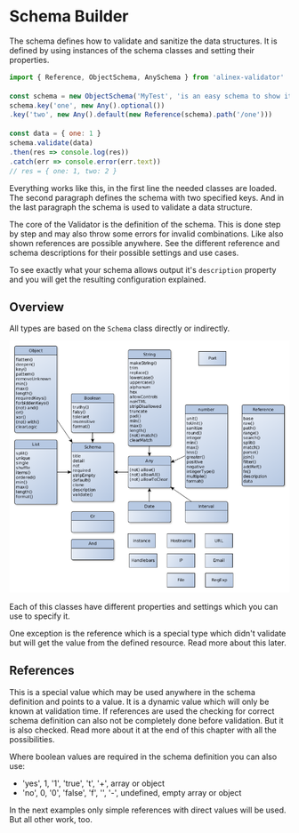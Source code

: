 # Schema Builder

The schema defines how to validate and sanitize the data structures. It is defined
by using instances of the schema classes and setting their properties.

```js
import { Reference, ObjectSchema, AnySchema } from 'alinex-validator'

const schema = new ObjectSchema('MyTest', 'is an easy schema to show it´s use')
schema.key('one', new Any().optional())
.key('two', new Any().default(new Reference(schema).path('/one')))

const data = { one: 1 }
schema.validate(data)
.then(res => console.log(res))
.catch(err => console.error(err.text))
// res = { one: 1, two: 2 }
```

Everything works like this, in the first line the needed classes are loaded. The
second paragraph defines the schema with two specified keys. And in the last paragraph
the schema is used to validate a data structure.

The core of the Validator is the definition of the schema. This is done step by step and may
also throw some errors for invalid combinations. Like also shown references are possible
anywhere.
See the different reference and schema descriptions for their possible settings and use cases.

To see exactly what your schema allows output it's `description` property and you
will get the resulting configuration explained.

## Overview

All types are based on the `Schema` class directly or indirectly.

![Schema types](schema-types.png)

Each of this classes have different properties and settings which you can use to
specify it.

One exception is the reference which is a special type which didn't validate but will get the
value from the defined resource. Read more about this later.

## References

This is a special value which may be used anywhere in the schema definition and points to a value.
It is a dynamic value which will only be known at validation time. If references are used the checking for correct schema definition can also not be completely done before validation. But it is also checked.
Read more about it at the end of this chapter with all the possibilities.

Where boolean values are required in the schema definition you can also use:
- 'yes', 1, '1', 'true', 't', '+', array or object
- 'no', 0, '0', 'false', 'f', '', '-', undefined, empty array or object

In the next examples only simple references with direct values will be used. But all other work, too.
